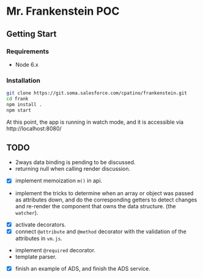 # Mr. Frankenstein POC

## Getting Start

### Requirements

 * Node 6.x

### Installation

```bash
git clone https://git.soma.salesforce.com/cpatino/frankenstein.git
cd frank
npm install .
npm start
```

At this point, the app is running in watch mode, and it is accessible via http://localhost:8080/

## TODO

 * 2ways data binding is pending to be discussed.
 * returning null when calling render discussion.
 * [x] implement memoization `m()` in api.
 * implement the tricks to determine when an array or object was passed as attributes down, and do the corresponding getters to detect changes and re-render the component that owns the data structure. (the `watcher`).
 * [x] activate decorators.
 * [x] connect `@attribute` and `@method` decorator with the validation of the attributes in `vm.js`.
 * implement `@required` decorator.
 * template parser.
 * [x] finish an example of ADS, and finish the ADS service.
